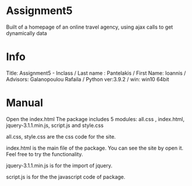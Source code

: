 # Assignment5
Built of a homepage of an online travel agency, using ajax calls to get dynamically data

# Info
Title: Assignment5 - Inclass
/ Last name : Pantelakis
/ First Name: Ioannis
/ Advisors: Galanopoulou Rafaila 
/ Python ver:3.9.2
/ win: win10 64bit

# Manual
Open the index.html 
	 The package includes 5 modules: all.css , index.html, jquery-3.1.1.min.js, script.js and style.css

all.css, style.css are the css code for the site.

index.html is the main file of the package. You can see the site by open it. Feel free to try the functionality.

jquery-3.1.1.min.js is for the import of jquery.

script.js is for the the javascript code of package.
	 
